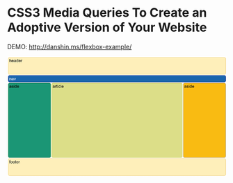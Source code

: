 # CSS3 Media Queries To Create an Adoptive Version of Your Website

DEMO: http://danshin.ms/flexbox-example/

![demo.gif](./assets/images/demo.gif)